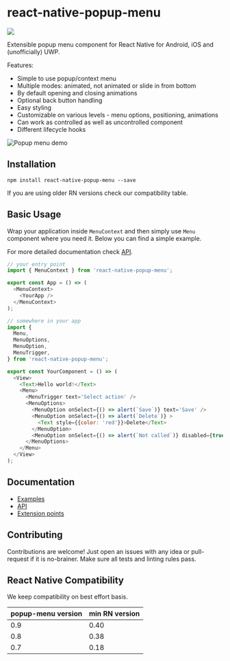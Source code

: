 # react-native-popup-menu
[![](https://img.shields.io/npm/dm/react-native-popup-menu.svg?style=flat-square)](https://www.npmjs.com/package/react-native-popup-menu)

Extensible popup menu component for React Native for Android, iOS and (unofficially) UWP.

Features:
* Simple to use popup/context menu
* Multiple modes: animated, not animated or slide in from bottom
* By default opening and closing animations
* Optional back button handling
* Easy styling
* Customizable on various levels - menu options, positioning, animations
* Can work as controlled as well as uncontrolled component
* Different lifecycle hooks

![Popup menu demo](./android.demo.gif)

## Installation

```
npm install react-native-popup-menu --save
```
If you are using older RN versions check our compatibility table.

## Basic Usage
Wrap your application inside `MenuContext` and then simply use `Menu` component where you need it. Below you can find a simple example.

For more detailed documentation check [API](./doc/api.md).

```js
// your entry point
import { MenuContext } from 'react-native-popup-menu';

export const App = () => (
  <MenuContext>
    <YourApp />
  </MenuContext>
);

// somewhere in your app
import {
  Menu,
  MenuOptions,
  MenuOption,
  MenuTrigger,
} from 'react-native-popup-menu';

export const YourComponent = () => (
  <View>
    <Text>Hello world!</Text>
    <Menu>
      <MenuTrigger text='Select action' />
      <MenuOptions>
        <MenuOption onSelect={() => alert(`Save`)} text='Save' />
        <MenuOption onSelect={() => alert(`Delete`)} >
          <Text style={{color: 'red'}}>Delete</Text>
        </MenuOption>
        <MenuOption onSelect={() => alert(`Not called`)} disabled={true} text='Disabled' />
      </MenuOptions>
    </Menu>
  </View>
);

```

## Documentation

- [Examples](doc/examples.md)
- [API](doc/api.md)
- [Extension points](doc/extensions.md)

## Contributing
Contributions are welcome! Just open an issues with any idea or pull-request if it is no-brainer. Make sure all tests and linting rules pass.

## React Native Compatibility
We keep compatibility on best effort basis.

| popup-menu version | min RN version |
| ------------------ | -------------- |
| 0.9                | 0.40           |
| 0.8                | 0.38           |
| 0.7                | 0.18           |
